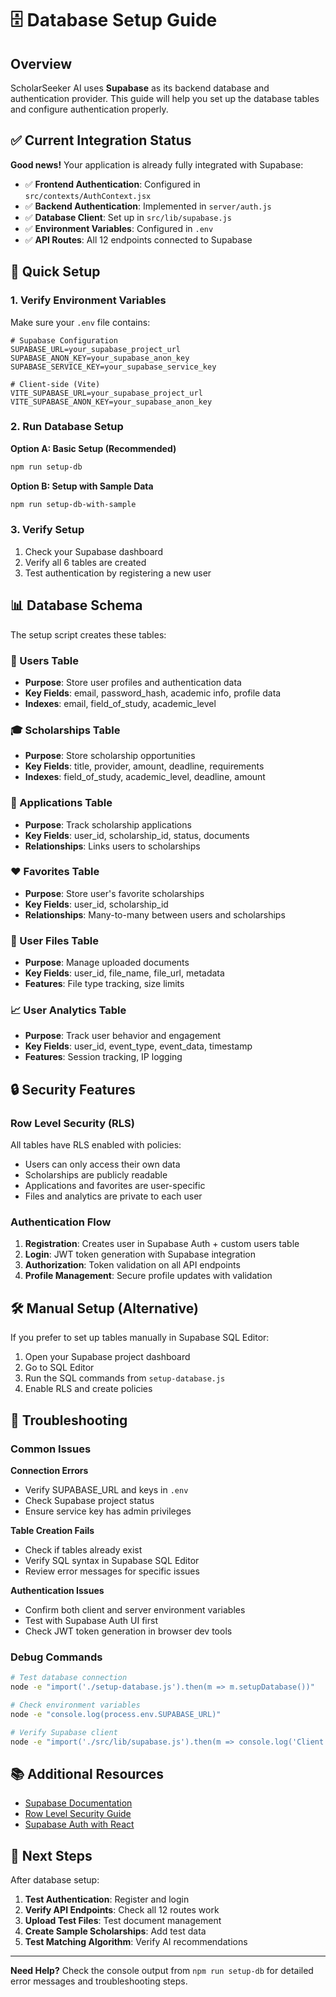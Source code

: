# 🗄️ Database Setup Guide

## Overview

ScholarSeeker AI uses **Supabase** as its backend database and authentication provider. This guide will help you set up the database tables and configure authentication properly.

## ✅ Current Integration Status

**Good news!** Your application is already fully integrated with Supabase:

- ✅ **Frontend Authentication**: Configured in `src/contexts/AuthContext.jsx`
- ✅ **Backend Authentication**: Implemented in `server/auth.js`
- ✅ **Database Client**: Set up in `src/lib/supabase.js`
- ✅ **Environment Variables**: Configured in `.env`
- ✅ **API Routes**: All 12 endpoints connected to Supabase

## 🚀 Quick Setup

### 1. Verify Environment Variables

Make sure your `.env` file contains:

```env
# Supabase Configuration
SUPABASE_URL=your_supabase_project_url
SUPABASE_ANON_KEY=your_supabase_anon_key
SUPABASE_SERVICE_KEY=your_supabase_service_key

# Client-side (Vite)
VITE_SUPABASE_URL=your_supabase_project_url
VITE_SUPABASE_ANON_KEY=your_supabase_anon_key
```

### 2. Run Database Setup

**Option A: Basic Setup (Recommended)**
```bash
npm run setup-db
```

**Option B: Setup with Sample Data**
```bash
npm run setup-db-with-sample
```

### 3. Verify Setup

1. Check your Supabase dashboard
2. Verify all 6 tables are created
3. Test authentication by registering a new user

## 📊 Database Schema

The setup script creates these tables:

### 👤 Users Table
- **Purpose**: Store user profiles and authentication data
- **Key Fields**: email, password_hash, academic info, profile data
- **Indexes**: email, field_of_study, academic_level

### 🎓 Scholarships Table
- **Purpose**: Store scholarship opportunities
- **Key Fields**: title, provider, amount, deadline, requirements
- **Indexes**: field_of_study, academic_level, deadline, amount

### 📝 Applications Table
- **Purpose**: Track scholarship applications
- **Key Fields**: user_id, scholarship_id, status, documents
- **Relationships**: Links users to scholarships

### ❤️ Favorites Table
- **Purpose**: Store user's favorite scholarships
- **Key Fields**: user_id, scholarship_id
- **Relationships**: Many-to-many between users and scholarships

### 📁 User Files Table
- **Purpose**: Manage uploaded documents
- **Key Fields**: user_id, file_name, file_url, metadata
- **Features**: File type tracking, size limits

### 📈 User Analytics Table
- **Purpose**: Track user behavior and engagement
- **Key Fields**: user_id, event_type, event_data, timestamp
- **Features**: Session tracking, IP logging

## 🔒 Security Features

### Row Level Security (RLS)
All tables have RLS enabled with policies:
- Users can only access their own data
- Scholarships are publicly readable
- Applications and favorites are user-specific
- Files and analytics are private to each user

### Authentication Flow
1. **Registration**: Creates user in Supabase Auth + custom users table
2. **Login**: JWT token generation with Supabase integration
3. **Authorization**: Token validation on all API endpoints
4. **Profile Management**: Secure profile updates with validation

## 🛠️ Manual Setup (Alternative)

If you prefer to set up tables manually in Supabase SQL Editor:

1. Open your Supabase project dashboard
2. Go to SQL Editor
3. Run the SQL commands from `setup-database.js`
4. Enable RLS and create policies

## 🔧 Troubleshooting

### Common Issues

**Connection Errors**
- Verify SUPABASE_URL and keys in `.env`
- Check Supabase project status
- Ensure service key has admin privileges

**Table Creation Fails**
- Check if tables already exist
- Verify SQL syntax in Supabase SQL Editor
- Review error messages for specific issues

**Authentication Issues**
- Confirm both client and server environment variables
- Test with Supabase Auth UI first
- Check JWT token generation in browser dev tools

### Debug Commands

```bash
# Test database connection
node -e "import('./setup-database.js').then(m => m.setupDatabase())"

# Check environment variables
node -e "console.log(process.env.SUPABASE_URL)"

# Verify Supabase client
node -e "import('./src/lib/supabase.js').then(m => console.log('Client OK'))"
```

## 📚 Additional Resources

- [Supabase Documentation](https://supabase.com/docs)
- [Row Level Security Guide](https://supabase.com/docs/guides/auth/row-level-security)
- [Supabase Auth with React](https://supabase.com/docs/guides/auth/auth-helpers/auth-ui)

## 🎯 Next Steps

After database setup:

1. **Test Authentication**: Register and login
2. **Verify API Endpoints**: Check all 12 routes work
3. **Upload Test Files**: Test document management
4. **Create Sample Scholarships**: Add test data
5. **Test Matching Algorithm**: Verify AI recommendations

---

**Need Help?** Check the console output from `npm run setup-db` for detailed error messages and troubleshooting steps.